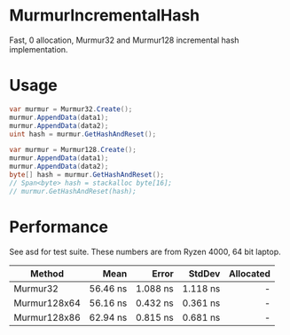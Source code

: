 # MurmurIncrementalHash
Fast, 0 allocation, Murmur32 and Murmur128 incremental hash implementation.

# Usage
```C#
var murmur = Murmur32.Create();
murmur.AppendData(data1);
murmur.AppendData(data2);
uint hash = murmur.GetHashAndReset();
```

```C#
var murmur = Murmur128.Create();
murmur.AppendData(data1);
murmur.AppendData(data2);
byte[] hash = murmur.GetHashAndReset();
// Span<byte> hash = stackalloc byte[16];
// murmur.GetHashAndReset(hash);
```

# Performance
See asd for test suite. These numbers are from Ryzen 4000, 64 bit laptop.

|       Method |     Mean |    Error |   StdDev | Allocated |
|------------- |---------:|---------:|---------:|----------:|
|     Murmur32 | 56.46 ns | 1.088 ns | 1.118 ns |         - |
| Murmur128x64 | 56.16 ns | 0.432 ns | 0.361 ns |         - |
| Murmur128x86 | 62.94 ns | 0.815 ns | 0.681 ns |         - |
